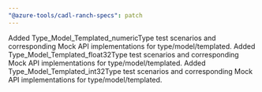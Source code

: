 ```yaml
---
"@azure-tools/cadl-ranch-specs": patch
---
```


Added Type_Model_Templated_numericType test scenarios and corresponding Mock API implementations for type/model/templated.
Added Type_Model_Templated_float32Type test scenarios and corresponding Mock API implementations for type/model/templated.
Added Type_Model_Templated_int32Type test scenarios and corresponding Mock API implementations for type/model/templated.
